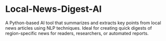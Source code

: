 # Local-News-Digest-AI
A Python-based AI tool that summarizes and extracts key points from local news articles using NLP techniques. Ideal for creating quick digests of region-specific news for readers, researchers, or automated reports.
